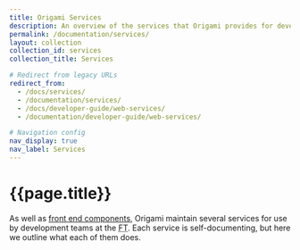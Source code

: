 ```yaml
---
title: Origami Services
description: An overview of the services that Origami provides for development teams at the FT.
permalink: /documentation/services/
layout: collection
collection_id: services
collection_title: Services

# Redirect from legacy URLs
redirect_from:
  - /docs/services/
  - /documentation/services/
  - /docs/developer-guide/web-services/
  - /documentation/developer-guide/web-services/

# Navigation config
nav_display: true
nav_label: Services
---
```


# {{page.title}}

As well as [front end components](/documentation/components), Origami maintain several services for use by development teams at the <abbr title="Financial Times">FT</abbr>. Each service is self-documenting, but here we outline what each of them does.
